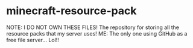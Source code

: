 # minecraft-resource-pack
NOTE: I DO NOT OWN THESE FILES! The repository for storing all the resource packs that my server uses! ME: The only one using GitHub as a free file server... Lol!!
